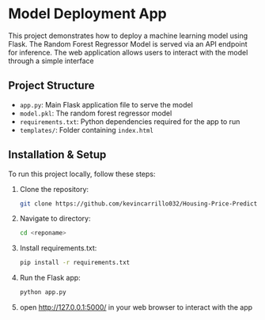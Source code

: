# Model Deployment App
This project demonstrates how to deploy a machine learning model using Flask. The Random Forest Regressor Model is served via an API endpoint for inference. The web application allows users to interact with the model through a simple interface

## Project Structure
- `app.py`: Main Flask application file to serve the model
- `model.pkl`: The random forest regressor model
- `requirements.txt`: Python dependencies required for the app to run
- `templates/`: Folder containing `index.html`

## Installation & Setup
To run this project locally, follow these steps:

1. Clone the repository:
   ```bash
   git clone https://github.com/kevincarrillo032/Housing-Price-Predictor.git
   ```

2. Navigate to directory:
   ```bash
   cd <reponame>
   ```

3. Install requirements.txt:
   ```bash
   pip install -r requirements.txt
   ```

4. Run the Flask app:
   ```bash
   python app.py
   ```

6. open http://127.0.0.1:5000/ in your web browser to interact with the app

   
